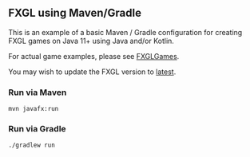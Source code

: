 ## FXGL using Maven/Gradle

This is an example of a basic Maven / Gradle configuration for creating FXGL games on Java 11+ using Java and/or Kotlin.

For actual game examples, please see [FXGLGames](https://github.com/AlmasB/FXGLGames).

You may wish to update the FXGL version to [latest](https://github.com/AlmasB/FXGL#maven).

### Run via Maven

```
mvn javafx:run
```

### Run via Gradle

```
./gradlew run
```
